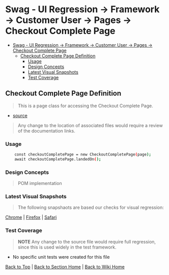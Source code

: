 # Swag - UI Regression -> Framework -> Customer User -> Pages -> Checkout Complete Page

<!-- TABLE OF CONTENTS -->

- [Swag - UI Regression -> Framework -> Customer User -> Pages -> Checkout Complete Page](#swag---ui-regression---framework---customer-user---pages---checkout-complete-page)
  - [Checkout Complete Page Definition](#checkout-complete-page-definition)
    - [Usage](#usage)
    - [Design Concepts](#design-concepts)
    - [Latest Visual Snapshots](#latest-visual-snapshots)
    - [Test Coverage](#test-coverage)

## Checkout Complete Page Definition

> This is a page class for accessing the Checkout Complete Page.

- [source](../../../../../src/page-object-model/customer-user/pages/checkout-complete-page.ts)

> Any change to the location of associated files would require a review of the documentation links.

### Usage

```sh
    const checkoutCompletePage = new CheckoutCompletePage(page);
    await checkoutCompletePage.landedOn();
```

### Design Concepts

> POM implementation

### Latest Visual Snapshots

> The following snapshaots are based our checks for visual regression:

[Chrome](../../../../../src/tests/e2e/order.spec.ts-snapshots/checkout-complete-e2e-win32.png) | [Firefox](../../../../../src/tests/e2e/order.spec.ts-snapshots/checkout-complete-e2e-firefox-win32.png) | [Safari](../../../../../src/tests/e2e/order.spec.ts-snapshots/checkout-complete-e2e-webkit-win32.png)

### Test Coverage

> **NOTE** Any change to the source file would require full regression, since this is used widely in the test framework.

- No specific unit tests were created for this file

[Back to Top](#checkout-complete-page-definition) | [Back to Section Home](../../README.md) | [Back to Wiki Home](../../../README.md)
